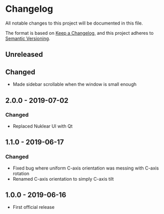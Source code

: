 # Changelog

All notable changes to this project will be documented in this file.

The format is based on [Keep a Changelog](https://keepachangelog.com/en/1.0.0/),
and this project adheres to [Semantic Versioning](https://semver.org/spec/v2.0.0.html).

## Unreleased

## Changed
- Made sidebar scrollable when the window is small enough

## 2.0.0 - 2019-07-02

### Changed
- Replaced Nuklear UI with Qt

## 1.1.0 - 2019-06-17

### Changed

- Fixed bug where uniform C-axis orientation was messing with C-axis rotation
- Renamed C-axis orientation to simply C-axis tilt

## 1.0.0 - 2019-06-16

- First official release
